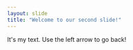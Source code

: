 ```yaml
---
layout: slide
title: "Welcome to our second slide!"
---
```

It's my text.
Use the left arrow to go back!
